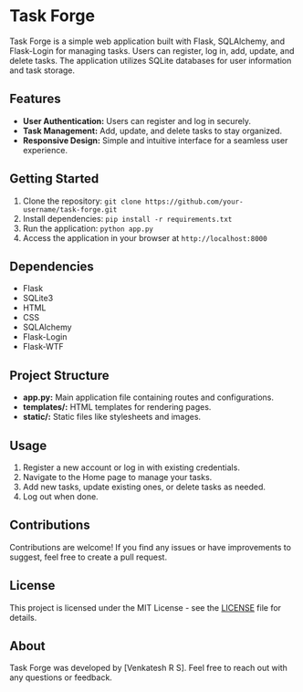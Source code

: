 # Task Forge

Task Forge is a simple web application built with Flask, SQLAlchemy, and Flask-Login for managing tasks. Users can register, log in, add, update, and delete tasks. The application utilizes SQLite databases for user information and task storage.

## Features
- **User Authentication:** Users can register and log in securely.
- **Task Management:** Add, update, and delete tasks to stay organized.
- **Responsive Design:** Simple and intuitive interface for a seamless user experience.

## Getting Started
1. Clone the repository: `git clone https://github.com/your-username/task-forge.git`
2. Install dependencies: `pip install -r requirements.txt`
3. Run the application: `python app.py`
4. Access the application in your browser at `http://localhost:8000`

## Dependencies
- Flask
- SQLite3
- HTML
- CSS
- SQLAlchemy
- Flask-Login
- Flask-WTF

## Project Structure
- **app.py:** Main application file containing routes and configurations.
- **templates/:** HTML templates for rendering pages.
- **static/:** Static files like stylesheets and images.

## Usage
1. Register a new account or log in with existing credentials.
2. Navigate to the Home page to manage your tasks.
3. Add new tasks, update existing ones, or delete tasks as needed.
4. Log out when done.

## Contributions
Contributions are welcome! If you find any issues or have improvements to suggest, feel free to create a pull request.

## License
This project is licensed under the MIT License - see the [LICENSE](LICENSE) file for details.

## About
Task Forge was developed by [Venkatesh R S]. Feel free to reach out with any questions or feedback.
